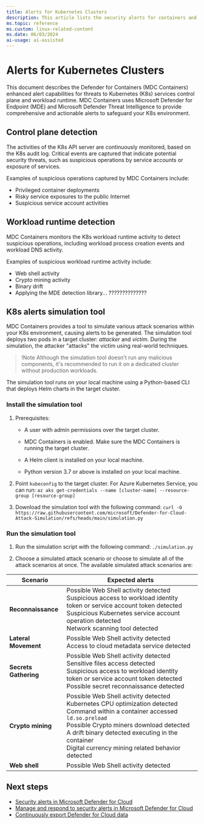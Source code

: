 ```yaml
---
title: Alerts for Kubernetes Clusters
description: This article lists the security alerts for containers and Kubernetes clusters visible in Microsoft Defender for Cloud.
ms.topic: reference
ms.custom: linux-related-content
ms.date: 06/03/2024
ai-usage: ai-assisted
---
```


# Alerts for Kubernetes Clusters

This document describes the Defender for Containers (MDC Containers) enhanced alert capabilities for threats to Kubernetes (K8s) services control plane and workload runtime. MDC Containers uses Microsoft Defender for Endpoint (MDE) and Microsoft Defender Threat Intelligence to provide comprehensive and actionable alerts to safeguard your K8s environment.

## Control plane detection

The activities of the K8s API server are continuously monitored, based on the K8s audit log.  Critical events are captured that indicate potential security threats, such as suspicious operations by service accounts or exposure of services.

Examples of suspicious operations captured by MDC Containers include:

* Privileged container deployments
* Risky service exposures to the public Internet
* Suspicious service account activities

## Workload runtime detection

MDC Containers monitors the K8s workload runtime activity to detect suspicious operations, including workload process creation events and workload DNS activity.

Examples of suspicious workload runtime activity include:

* Web shell activity
* Crypto mining activity
* Binary drift
* Applying the MDE detection library... ??????????????

## K8s alerts simulation tool

MDC Containers provides a tool to simulate various attack scenarios within your K8s environment, causing alerts to be generated. The simulation tool deploys two pods in a target cluster: *attacker* and *victim*. During the simulation, the attacker "attacks" the victim using real-world techniques.

> !Note
> Although the simulation tool doesn't run any malicious components, it's recommended to run it on a dedicated cluster without production workloads.

The simulation tool runs on your local machine using a Python-based CLI that deploys Helm charts in the target cluster.

### Install the simulation tool

1. Prerequisites:

   * A user with admin permissions over the target cluster.

   * MDC Containers is enabled. Make sure the MDC Containers is running the target cluster.

   * A Helm client is installed on your local machine.

   * Python version 3.7 or above is installed on your local machine.

1. Point `kubeconfig` to the target cluster. For Azure Kubernetes Service, you can run:
    `az aks get-credentials --name [cluster-name] --resource-group [resource-group]`

1. Download the simulation tool with the following command:
    `curl -O https://raw.githubusercontent.com/microsoft/Defender-for-Cloud-Attack-Simulation/refs/heads/main/simulation.py`

### Run the simulation tool

1. Run the simulation script with the following command:
    `./simulation.py`

2. Choose a simulated attack scenario or choose to simulate all of the attack scenarios at once. The available simulated attack scenarios are:
    
| Scenario | Expected alerts |
|--|--|
| **Reconnaissance** | Possible Web Shell activity detected <br/> Suspicious access to workload identity token or service account token detected <br/> Suspicious Kubernetes service account operation detected <br/> Network scanning tool detected  |
| **Lateral Movement** | Possible Web Shell activity detected <br/> Access to cloud metadata service detected  |
| **Secrets Gathering** | Possible Web Shell activity detected <br/> Sensitive files access detected <br/> Suspicious access to workload identity token or service account token detected <br/> Possible secret reconnaissance detected  |
| **Crypto mining** | Possible Web Shell activity detected <br/> Kubernetes CPU optimization detected <br/> Command within a container accessed `ld.so.preload` <br/> Possible Crypto miners download detected <br/> A drift binary detected executing in the container <br/> Digital currency mining related behavior detected |
| **Web shell** | Possible Web Shell activity detected|

## Next steps

- [Security alerts in Microsoft Defender for Cloud](alerts-overview.md)
- [Manage and respond to security alerts in Microsoft Defender for Cloud](managing-and-responding-alerts.yml)
- [Continuously export Defender for Cloud data](continuous-export.md)
